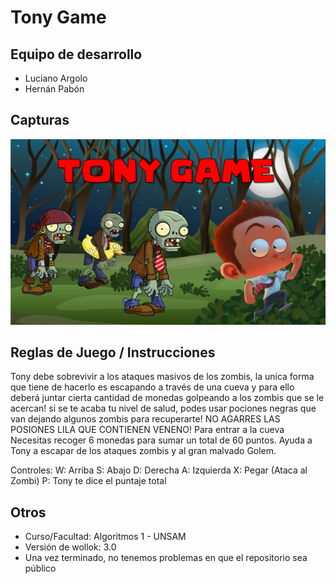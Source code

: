# Tony Game

## Equipo de desarrollo

- Luciano Argolo
- Hernán Pabón

## Capturas

![](Tony.png)

## Reglas de Juego / Instrucciones

Tony debe sobrevivir a los ataques masivos de los zombis, la unica forma que tiene de hacerlo es escapando a través de una cueva y para ello deberá juntar cierta cantidad de monedas golpeando a los zombis que se le acercan! si se te acaba tu nivel de salud, podes usar pociones negras que van dejando algunos zombis para recuperarte! NO AGARRES LAS POSIONES LILA QUE CONTIENEN VENENO!
Para entrar a la cueva Necesitas recoger 6 monedas para sumar un total de 60 puntos.
Ayuda a Tony a escapar de los ataques zombis y al gran malvado Golem.

Controles:
W: Arriba
S: Abajo
D: Derecha
A: Izquierda
X: Pegar (Ataca al Zombi)
P: Tony te dice el puntaje total




## Otros

- Curso/Facultad: Algoritmos 1 - UNSAM
- Versión de wollok: 3.0
- Una vez terminado, no tenemos problemas en que el repositorio sea público
